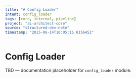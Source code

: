 ```yaml
---
title: "# Config Loader"
intent: config_loader
tags: [core, internal, pipeline]
project: "ai-architect-core"
source: "structured-dev-note"
timestamp: "2025-06-14T16:05:15.815645Z"
---
```


# Config Loader

TBD — documentation placeholder for `config_loader` module.
